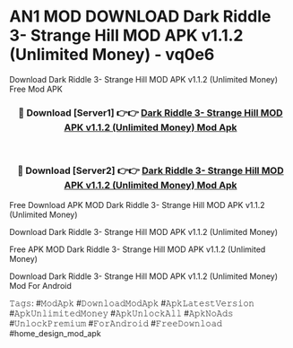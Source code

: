 # AN1 MOD DOWNLOAD Dark Riddle 3- Strange Hill MOD APK v1.1.2 (Unlimited Money) - vq0e6
Download Dark Riddle 3- Strange Hill MOD APK v1.1.2 (Unlimited Money) Free Mod APK

<div align="center">
<h3>🔴 Download [Server1] 👉👉 <a href="https://apk-comot.site?title=Dark_Riddle_3-_Strange_Hill_MOD_APK_v1.1.2_(Unlimited_Money)">Dark Riddle 3- Strange Hill MOD APK v1.1.2 (Unlimited Money) Mod Apk</a></h3><br>

<h3>🔴 Download [Server2] 👉👉 <a href="https://apk-comot.site?title=Dark_Riddle_3-_Strange_Hill_MOD_APK_v1.1.2_(Unlimited_Money)">Dark Riddle 3- Strange Hill MOD APK v1.1.2 (Unlimited Money) Mod Apk</a></h3>
</div>


Free Download APK MOD Dark Riddle 3- Strange Hill MOD APK v1.1.2 (Unlimited Money)

Download Dark Riddle 3- Strange Hill MOD APK v1.1.2 (Unlimited Money) 

Free APK MOD Dark Riddle 3- Strange Hill MOD APK v1.1.2 (Unlimited Money) 

Download Dark Riddle 3- Strange Hill MOD APK v1.1.2 (Unlimited Money) Mod For Android

𝚃𝚊𝚐𝚜: #𝙼𝚘𝚍𝙰𝚙𝚔 #𝙳𝚘𝚠𝚗𝚕𝚘𝚊𝚍𝙼𝚘𝚍𝙰𝚙𝚔 #𝙰𝚙𝚔𝙻𝚊𝚝𝚎𝚜𝚝𝚅𝚎𝚛𝚜𝚒𝚘𝚗 #𝙰𝚙𝚔𝚄𝚗𝚕𝚒𝚖𝚒𝚝𝚎𝚍𝙼𝚘𝚗𝚎𝚢 #𝙰𝚙𝚔𝚄𝚗𝚕𝚘𝚌𝚔𝙰𝚕𝚕 #𝙰𝚙𝚔𝙽𝚘𝙰𝚍𝚜 #𝚄𝚗𝚕𝚘𝚌𝚔𝙿𝚛𝚎𝚖𝚒𝚞𝚖 #𝙵𝚘𝚛𝙰𝚗𝚍𝚛𝚘𝚒𝚍 #𝙵𝚛𝚎𝚎𝙳𝚘𝚠𝚗𝚕𝚘𝚊𝚍 #home_design_mod_apk